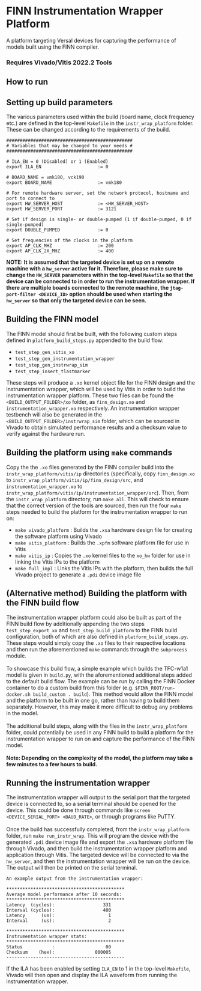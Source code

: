 # FINN Instrumentation Wrapper Platform
A platform targeting Versal devices for capturing the performance of models built using the FINN compiler.

### **Requires Vivado/Vitis 2022.2 Tools**

## How to run

## Setting up build parameters
The various parameters used within the build (board name, clock frequency etc.) are defined in the top-level `Makefile` in the `instr_wrap_platform` folder. These can be changed according to the requirements of the build.
```
###############################################
# Variables that may be changed to your needs #
###############################################

# ILA_EN = 0 (Disabled) or 1 (Enabled)
export ILA_EN                     := 0

# BOARD_NAME = vmk180, vck190
export BOARD_NAME                 := vmk180

# For remote hardware server, set the network protocol, hostname and port to connect to
export HW_SERVER_HOST             := <HW_SERVER_HOST>
export HW_SERVER_PORT             := 3121

# Set if design is single- or double-pumped (1 if double-pumped, 0 if single-pumped)
export DOUBLE_PUMPED              := 0

# Set frequencies of the clocks in the platform
export AP_CLK_MHZ                 := 200
export AP_CLK_2X_MHZ              := 400
```
**NOTE: It is assumed that the targeted device is set up on a remote machine with a `hw_server` active for it. Therefore, please make sure to change the `HW_SERVER` parameters within the top-level `Makefile` so that the device can be connected to in order to run the instrumentation wrapper. If there are multiple boards connected to the remote machine, the `jtag-port-filter <DEVICE_ID>` option should be used when starting the `hw_server` so that only the targeted device can be seen.**

## Building the FINN model
The FINN model should first be built, with the following custom steps defined in `platform_build_steps.py` appended to the build flow:
* `test_step_gen_vitis_xo`
* `test_step_gen_instrumentation_wrapper`
* `test_step_gen_instrwrap_sim`
* `test_step_insert_tlastmarker`
  
These steps will produce a `.xo` kernel object file for the FINN design and the instrumentation wrapper, which will be used by Vitis in order to build the instrumentation wrapper platform. These two files can be found the `<BUILD_OUTPUT_FOLDER>/xo` folder, as `finn_design.xo` and `instrumentation_wrapper.xo` respectively. An instrumentation wrapper testbench will also be generated in the `<BUILD_OUTPUT_FOLDER>/instrwrap_sim` folder, which can be sourced in Vivado to obtain simulated performance results and a checksum value to verify against the hardware run.

## Building the platform using `make` commands
Copy the the `.xo` files generated by the FINN compiler build into the `instr_wrap_platform/vitis/ip` directories (specifically, copy `finn_design.xo` to `instr_wrap_platform/vitis/ip/finn_design/src`, and `instrumentation_wrapper.xo` to `instr_wrap_platform/vitis/ip/instrumentation_wrapper/src`). Then, from the `instr_wrap_platform` directory, run `make all`. This will check to ensure that the correct version of the tools are sourced, then run the four `make` steps needed to build the platform for the instrumentation wrapper to run on:
* `make vivado_platform` : Builds the `.xsa` hardware design file for creating the software platform using Vivado
* `make vitis_platform`  : Builds the `.xpfm` software platform file for use in Vitis
* `make vitis_ip`        : Copies the `.xo` kernel files to the `xo_hw` folder for use in linking the Vitis IPs to the platform
* `make full_impl`       : Links the Vitis IPs with the platform, then builds the full Vivado project to generate a `.pdi` device image file

## (Alternative method) Building the platform with the FINN build flow
The instrumentation wrapper platform could also be built as part of the FINN build flow by additionally appending the two steps `test_step_export_xo` and `test_step_build_platform` to the FINN build configuration, both of which are also defined in `platform_build_steps.py`. These steps would simply copy the `.xo` files to their respective locations and then run the aforementioned `make` commands through the `subprocess` module. \
\
To showcase this build flow, a simple example which builds the TFC-w1a1 model is given in `build.py`, with the aforementioned additional steps added to the default build flow. The example can be run by calling the FINN Docker container to do a custom build from this folder (e.g. `$FINN_ROOT/run-docker.sh build_custom . build`). This method would allow the FINN model and the platform to be built in one go, rather than having to build them separately. However, this may make it more difficult to debug any problems in the model. \
\
The additional build steps, along with the files in the `instr_wrap_platform` folder, could potentially be used in any FINN build to build a platform for the instrumentation wrapper to run on and capture the performance of the FINN model. \
\
**Note: Depending on the complexity of the model, the platform may take a few minutes to a few hours to build.**

## Running the instrumentation wrapper
The instrumentation wrapper will output to the serial port that the targeted device is connected to, so a serial terminal should be opened for the device. This could be done through commands like `screen <DEVICE_SERIAL_PORT> <BAUD_RATE>`, or through programs like PuTTY. \
\
Once the build has successfully completed, from the `instr_wrap_platform` folder, run `make run_instr_wrap`. This will program the device with the generated `.pdi` device image file and export the `.xsa` hardware platform file through Vivado, and then build the instrumentation wrapper platform and application through Vitis. The targeted device will be connected to via the `hw_server`, and then the instrumentation wrapper will be run on the device. The output will then be printed on the serial terminal.
```
An example output from the instrumentation wrapper:

********************************************
Average model performance after 10 seconds:
********************************************
Latency  (cycles):                  331
Interval (cycles):                  400
Latency      (us):                    1
Interval     (us):                    2

********************************************
Instrumentation wrapper stats:
********************************************
Status           :                   00
Checksum    (hex):               000005
--------------------------------------------
```
If the ILA has been enabled by setting `ILA_EN` to 1 in the top-level `Makefile`, Vivado will then open and display the ILA waveform from running the instrumentation wrapper.
